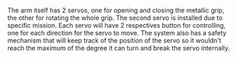 The arm itself has 2 servos, one for opening and closing the metallic grip, the other for rotating the whole grip. The second servo is installed due to specific mission. Each servo will have 2 respectives button for controlling, one for each direction for the servo to move.  The system also has a safety mechanism that will keep track of the position of the servo so it wouldn't reach the maximum of the degree it can turn and break the servo internally.
